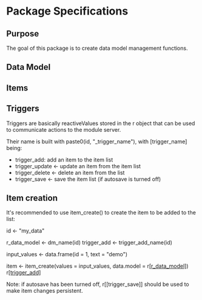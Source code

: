 # Package Specifications

## Purpose

The goal of this package is to create data model management functions.

## Data Model



## Items




## Triggers

Triggers are basically reactiveValues stored in the r object that can be used to communicate actions to the module server.

Their name is built with paste0(id, "_trigger_name"), with [trigger_name] being:
* trigger_add: add an item to the item list
* trigger_update <- update an item from the item list
* trigger_delete <- delete an item from the list
* trigger_save <- save the item list (if autosave is turned off)


## Item creation

It's recommended to use item_create() to create the item to be added to the list:

id <- "my_data"

r_data_model <- dm_name(id)
trigger_add <- trigger_add_name(id)

input_values <- data.frame(id = 1, text = "demo")

item <- item_create(values = input_values, data.model = r[[r_data_model]]())
r[[trigger_add]](item)

Note: if autosave has been turned off, r[[trigger_save]] should be used to make item changes persistent.
